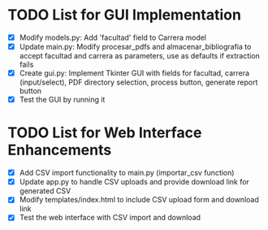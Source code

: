 # TODO List for GUI Implementation

- [x] Modify models.py: Add 'facultad' field to Carrera model
- [x] Update main.py: Modify procesar_pdfs and almacenar_bibliografia to accept facultad and carrera as parameters, use as defaults if extraction fails
- [x] Create gui.py: Implement Tkinter GUI with fields for facultad, carrera (input/select), PDF directory selection, process button, generate report button
- [x] Test the GUI by running it

# TODO List for Web Interface Enhancements

- [x] Add CSV import functionality to main.py (importar_csv function)
- [x] Update app.py to handle CSV uploads and provide download link for generated CSV
- [x] Modify templates/index.html to include CSV upload form and download link
- [x] Test the web interface with CSV import and download
